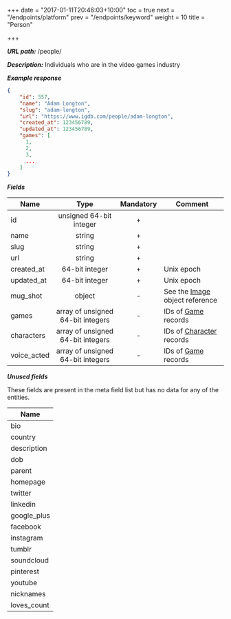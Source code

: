 +++
date = "2017-01-11T20:46:03+10:00"
toc = true
next = "/endpoints/platform"
prev = "/endpoints/keyword"
weight = 10
title = "Person"

+++

***URL path:*** /people/

***Description:*** Individuals who are in the video games industry

***Example response***

```json
{
    "id": 557,
    "name": "Adam Longton",
    "slug": "adam-longton",
    "url": "https://www.igdb.com/people/adam-longton",
    "created_at": 123456789,
    "updated_at": 123456789,
    "games": [
      1,
      2,
      3,
      ...
    ]
}
```

***Fields***

| Name        | Type                              | Mandatory | Comment |
| ----------- |:---------------------------------:|:---------:| ------- |
| id          | unsigned 64-bit integer           |     +     ||
| name        | string                            |     +     ||
| slug        | string                            |     +     ||
| url         | string                            |     +     ||
| created_at  | 64-bit integer                    |     +     | Unix epoch |
| updated_at  | 64-bit integer                    |     +     | Unix epoch |
| mug_shot    | object                            |     -     | See the [Image](../../misc-objects/image) object reference |
| games       | array of unsigned 64-bit integers |     -     | IDs of [Game](../game) records |
| characters  | array of unsigned 64-bit integers |     -     | IDs of [Character](../character) records |
| voice_acted | array of unsigned 64-bit integers |     -     | IDs of [Game](../game) records |

***Unused fields***

These fields are present in the meta field list but has no data for any of the entities.

| Name |
| ---- |
| bio |
| country |
| description |
| dob |
| parent |
| homepage |
| twitter |
| linkedin |
| google_plus |
| facebook |
| instagram |
| tumblr |
| soundcloud |
| pinterest |
| youtube |
| nicknames |
| loves_count |
